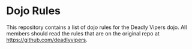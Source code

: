 Dojo Rules
==========

This repository contains a list of dojo rules for the Deadly Vipers dojo. 
All members should read the rules that are on the original repo at https://github.com/deadlyvipers. 

